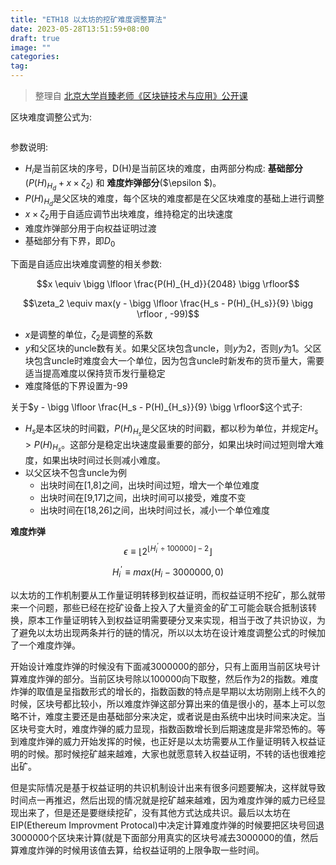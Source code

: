 ```yaml
---
title: "ETH18 以太坊的挖矿难度调整算法"
date: 2023-05-28T13:51:59+08:00
draft: true
image: ""
categories: 
tag:
---
```


> 整理自 [北京大学肖臻老师《区块链技术与应用》公开课](https://www.bilibili.com/video/BV1Vt411X7JF?from=search&seid=14488407572640514229)

区块难度调整公式为:

<img src="https://gitee.com//tiansir-wg/blogimg/raw/master/imgs/20200613174310.png" alt="" style="zoom:50%;" />

参数说明:

* $H_i$是当前区块的序号，D(H)是当前区块的难度，由两部分构成: **基础部分**($P(H)_{H_d} + x \times \zeta_2$) 和 **难度炸弹部分**($\epsilon $)。
* $P(H)_{H_d}$是父区块的难度，每个区块的难度都是在父区块难度的基础上进行调整
* $x \times \zeta_2$用于自适应调节出块难度，维持稳定的出块速度
* 难度炸弹部分用于向权益证明过渡
* 基础部分有下界，即$D_0$



下面是自适应出块难度调整的相关参数:



$$x \equiv \bigg \lfloor \frac{P(H)_{H_d}}{2048} \bigg \rfloor$$

$$\zeta_2 \equiv max(y - \bigg \lfloor \frac{H_s - P(H)_{H_s}}{9} \bigg \rfloor , -99)$$



* $x$是调整的单位，$\zeta_2$是调整的系数
* $y$和父区块的uncle数有关。如果父区块包含uncle，则$y$为2，否则$y$为1。父区块包含uncle时难度会大一个单位，因为包含uncle时新发布的货币量大，需要适当提高难度以保持货币发行量稳定
* 难度降低的下界设置为-99

关于$y - \bigg \lfloor \frac{H_s - P(H)_{H_s}}{9} \bigg \rfloor$这个式子:

* $H_s$是本区块的时间戳，$P(H)_{H_s}$是父区块的时间戳，都以秒为单位，并规定$H_s \gt P(H)_{ H_s }$。这部分是稳定出块速度最重要的部分，如果出块时间过短则增大难度，如果出块时间过长则减小难度。
* 以父区块不包含uncle为例
  * 出块时间在[1,8]之间，出块时间过短，增大一个单位难度
  * 出块时间在[9,17]之间，出块时间可以接受，难度不变
  * 出块时间在[18,26]之间，出块时间过长，减小一个单位难度



**难度炸弹**
$$
\epsilon \equiv \bigg \lfloor 2 ^ {\lfloor {H_{i}^ {\prime} \div 100000} \rfloor - 2} \bigg \rfloor
$$

$$
H_i^{\prime} \equiv max(H_i - 3000000,0)
$$



以太坊的工作机制要从工作量证明转移到权益证明，而权益证明不挖矿，那么就带来一个问题，那些已经在挖矿设备上投入了大量资金的矿工可能会联合抵制该转换，原本工作量证明转入到权益证明需要硬分叉来实现，相当于改了共识协议，为了避免以太坊出现两条并行的链的情况，所以以太坊在设计难度调整公式的时候加了一个难度炸弹。



开始设计难度炸弹的时候没有下面减3000000的部分，只有上面用当前区块号计算难度炸弹的部分。当前区块号除以100000向下取整，然后作为2的指数。难度炸弹的取值是呈指数形式的增长的，指数函数的特点是早期以太坊刚刚上线不久的时候，区块号都比较小，所以难度炸弹这部分算出来的值是很小的，基本上可以忽略不计，难度主要还是由基础部分来决定，或者说是由系统中出块时间来决定。当区块号变大时，难度炸弹的威力显现，指数函数增长到后期速度是非常恐怖的。等到难度炸弹的威力开始发挥的时候，也正好是以太坊需要从工作量证明转入权益证明的时候。那时候挖矿越来越难，大家也就愿意转入权益证明，不转的话也很难挖出矿。



但是实际情况是基于权益证明的共识机制设计出来有很多问题要解决，这样就导致时间点一再推迟，然后出现的情况就是挖矿越来越难，因为难度炸弹的威力已经显现出来了，但是还是要继续挖矿，没有其他方式达成共识。最后以太坊在EIP(Ethereum Improvment Protocal)中决定计算难度炸弹的时候要把区块号回退3000000个区块来计算(就是下面部分用真实的区块号减去3000000的值，然后算难度炸弹的时候用该值去算，给权益证明的上限争取一些时间。


